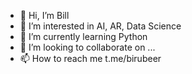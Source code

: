 - 👋 Hi, I’m Bill
- 👀 I’m interested in AI, AR, Data Science
- 🌱 I’m currently learning Python
- 💞️ I’m looking to collaborate on ...
- 📫 How to reach me t.me/birubeer
